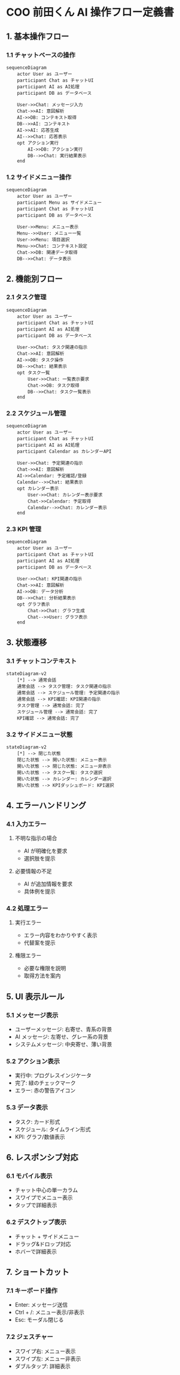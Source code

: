 # COO 前田くん AI 操作フロー定義書

## 1. 基本操作フロー

### 1.1 チャットベースの操作

```mermaid
sequenceDiagram
    actor User as ユーザー
    participant Chat as チャットUI
    participant AI as AI処理
    participant DB as データベース

    User->>Chat: メッセージ入力
    Chat->>AI: 意図解析
    AI->>DB: コンテキスト取得
    DB-->>AI: コンテキスト
    AI->>AI: 応答生成
    AI-->>Chat: 応答表示
    opt アクション実行
        AI->>DB: アクション実行
        DB-->>Chat: 実行結果表示
    end
```

### 1.2 サイドメニュー操作

```mermaid
sequenceDiagram
    actor User as ユーザー
    participant Menu as サイドメニュー
    participant Chat as チャットUI
    participant DB as データベース

    User->>Menu: メニュー表示
    Menu-->>User: メニュー一覧
    User->>Menu: 項目選択
    Menu->>Chat: コンテキスト設定
    Chat->>DB: 関連データ取得
    DB-->>Chat: データ表示
```

## 2. 機能別フロー

### 2.1 タスク管理

```mermaid
sequenceDiagram
    actor User as ユーザー
    participant Chat as チャットUI
    participant AI as AI処理
    participant DB as データベース

    User->>Chat: タスク関連の指示
    Chat->>AI: 意図解析
    AI->>DB: タスク操作
    DB-->>Chat: 結果表示
    opt タスク一覧
        User->>Chat: 一覧表示要求
        Chat->>DB: タスク取得
        DB-->>Chat: タスク一覧表示
    end
```

### 2.2 スケジュール管理

```mermaid
sequenceDiagram
    actor User as ユーザー
    participant Chat as チャットUI
    participant AI as AI処理
    participant Calendar as カレンダーAPI

    User->>Chat: 予定関連の指示
    Chat->>AI: 意図解析
    AI->>Calendar: 予定確認/登録
    Calendar-->>Chat: 結果表示
    opt カレンダー表示
        User->>Chat: カレンダー表示要求
        Chat->>Calendar: 予定取得
        Calendar-->>Chat: カレンダー表示
    end
```

### 2.3 KPI 管理

```mermaid
sequenceDiagram
    actor User as ユーザー
    participant Chat as チャットUI
    participant AI as AI処理
    participant DB as データベース

    User->>Chat: KPI関連の指示
    Chat->>AI: 意図解析
    AI->>DB: データ分析
    DB-->>Chat: 分析結果表示
    opt グラフ表示
        Chat->>Chat: グラフ生成
        Chat-->>User: グラフ表示
    end
```

## 3. 状態遷移

### 3.1 チャットコンテキスト

```mermaid
stateDiagram-v2
    [*] --> 通常会話
    通常会話 --> タスク管理: タスク関連の指示
    通常会話 --> スケジュール管理: 予定関連の指示
    通常会話 --> KPI確認: KPI関連の指示
    タスク管理 --> 通常会話: 完了
    スケジュール管理 --> 通常会話: 完了
    KPI確認 --> 通常会話: 完了
```

### 3.2 サイドメニュー状態

```mermaid
stateDiagram-v2
    [*] --> 閉じた状態
    閉じた状態 --> 開いた状態: メニュー表示
    開いた状態 --> 閉じた状態: メニュー非表示
    開いた状態 --> タスク一覧: タスク選択
    開いた状態 --> カレンダー: カレンダー選択
    開いた状態 --> KPIダッシュボード: KPI選択
```

## 4. エラーハンドリング

### 4.1 入力エラー

1. 不明な指示の場合

   - AI が明確化を要求
   - 選択肢を提示

2. 必要情報の不足
   - AI が追加情報を要求
   - 具体例を提示

### 4.2 処理エラー

1. 実行エラー

   - エラー内容をわかりやすく表示
   - 代替案を提示

2. 権限エラー
   - 必要な権限を説明
   - 取得方法を案内

## 5. UI 表示ルール

### 5.1 メッセージ表示

- ユーザーメッセージ: 右寄せ、青系の背景
- AI メッセージ: 左寄せ、グレー系の背景
- システムメッセージ: 中央寄せ、薄い背景

### 5.2 アクション表示

- 実行中: プログレスインジケータ
- 完了: 緑のチェックマーク
- エラー: 赤の警告アイコン

### 5.3 データ表示

- タスク: カード形式
- スケジュール: タイムライン形式
- KPI: グラフ/数値表示

## 6. レスポンシブ対応

### 6.1 モバイル表示

- チャット中心の単一カラム
- スワイプでメニュー表示
- タップで詳細表示

### 6.2 デスクトップ表示

- チャット + サイドメニュー
- ドラッグ&ドロップ対応
- ホバーで詳細表示

## 7. ショートカット

### 7.1 キーボード操作

- Enter: メッセージ送信
- Ctrl + /: メニュー表示/非表示
- Esc: モーダル閉じる

### 7.2 ジェスチャー

- スワイプ右: メニュー表示
- スワイプ左: メニュー非表示
- ダブルタップ: 詳細表示
